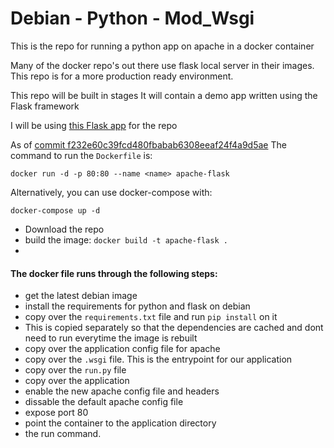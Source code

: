 # Debian - Python - Mod_Wsgi

This is the repo for running a python app on apache in a docker container

Many of the docker repo's out there use flask local server in their images.
This repo is for a more production ready environment.

This repo will be built in stages
It will contain a demo app written using the Flask framework

I will be using [this Flask app](http://code.tutsplus.com/tutorials/an-introduction-to-pythons-flask-framework--net-28822) for the repo

As of [commit f232e60c39fcd480fbabab6308eeaf24f4a9d5ae](https://github.com/Craicerjack/apache-flask/tree/f232e60c39fcd480fbabab6308eeaf24f4a9d5ae)
The command to run the `Dockerfile` is:

`docker run -d -p 80:80 --name <name> apache-flask`

Alternatively, you can use docker-compose with:

`docker-compose up -d`

 * Download the repo
 * build the image: `docker build -t apache-flask .`
 * 



#### The docker file runs through the following steps:  

 - get the latest debian image  
 - install the requirements for python and flask on debian  
 - copy over the `requirements.txt` file and run `pip install` on it  
 - This is copied separately so that the dependencies are cached and dont need to run everytime the image is rebuilt  
 - copy over the application config file for apache  
 - copy over the `.wsgi` file. This is the entrypoint for our application  
 - copy over the `run.py` file  
 - copy over the application  
 - enable the new apache config file and headers   
 - dissable the default apache config file  
 - expose port 80  
 - point the container to the application directory  
 - the run command. 
